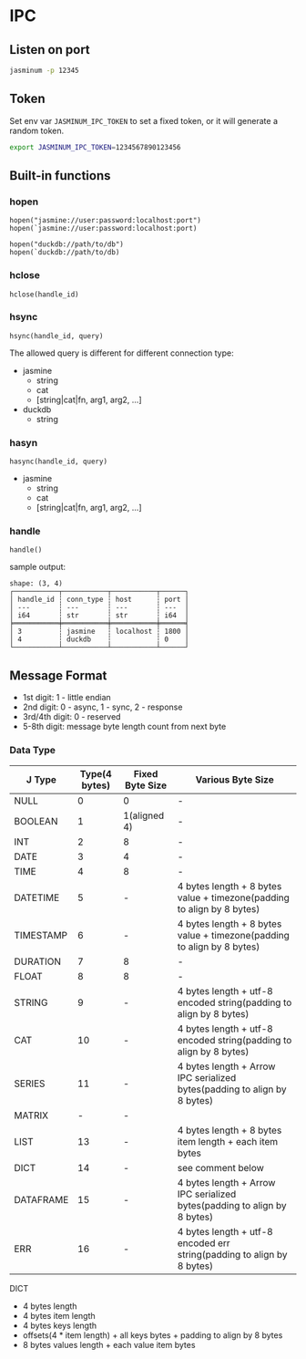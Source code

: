 # IPC

## Listen on port

```bash
jasminum -p 12345
```

## Token

Set env var `JASMINUM_IPC_TOKEN` to set a fixed token, or it will generate a random token.

```bash
export JASMINUM_IPC_TOKEN=1234567890123456
```

## Built-in functions

### hopen

```
hopen("jasmine://user:password:localhost:port")
hopen(`jasmine://user:password:localhost:port)

hopen("duckdb://path/to/db")
hopen(`duckdb://path/to/db)
```

### hclose

```
hclose(handle_id)
```

### hsync

```
hsync(handle_id, query)
```

The allowed query is different for different connection type:

- jasmine
  - string
  - cat
  - [string|cat|fn, arg1, arg2, ...]
- duckdb
  - string

### hasyn

```
hasync(handle_id, query)
```

- jasmine
  - string
  - cat
  - [string|cat|fn, arg1, arg2, ...]

### handle

```
handle()
```

sample output:

```
shape: (3, 4)
┌───────────┬───────────┬───────────┬──────┐
│ handle_id ┆ conn_type ┆ host      ┆ port │
│ ---       ┆ ---       ┆ ---       ┆ ---  │
│ i64       ┆ str       ┆ str       ┆ i64  │
╞═══════════╪═══════════╪═══════════╪══════╡
│ 3         ┆ jasmine   ┆ localhost ┆ 1800 │
│ 4         ┆ duckdb    ┆           ┆ 0    │
└───────────┴───────────┴───────────┴──────┘
```

## Message Format

- 1st digit: 1 - little endian
- 2nd digit: 0 - async, 1 - sync, 2 - response
- 3rd/4th digit: 0 - reserved
- 5-8th digit: message byte length count from next byte

### Data Type

| J Type    | Type(4 bytes) | Fixed Byte Size | Various Byte Size                                                        |
| --------- | ------------- | --------------- | ------------------------------------------------------------------------ |
| NULL      | 0             | 0               | -                                                                        |
| BOOLEAN   | 1             | 1(aligned 4)    | -                                                                        |
| INT       | 2             | 8               | -                                                                        |
| DATE      | 3             | 4               | -                                                                        |
| TIME      | 4             | 8               | -                                                                        |
| DATETIME  | 5             | -               | 4 bytes length + 8 bytes value + timezone(padding to align by 8 bytes)   |
| TIMESTAMP | 6             | -               | 4 bytes length + 8 bytes value + timezone(padding to align by 8 bytes)   |
| DURATION  | 7             | 8               | -                                                                        |
| FLOAT     | 8             | 8               | -                                                                        |
| STRING    | 9             | -               | 4 bytes length + utf-8 encoded string(padding to align by 8 bytes)       |
| CAT       | 10            | -               | 4 bytes length + utf-8 encoded string(padding to align by 8 bytes)       |
| SERIES    | 11            | -               | 4 bytes length + Arrow IPC serialized bytes(padding to align by 8 bytes) |
| MATRIX    | -             | -               |                                                                          |
| LIST      | 13            | -               | 4 bytes length + 8 bytes item length + each item bytes                   |
| DICT      | 14            | -               | see comment below                                                        |
| DATAFRAME | 15            | -               | 4 bytes length + Arrow IPC serialized bytes(padding to align by 8 bytes) |
| ERR       | 16            | -               | 4 bytes length + utf-8 encoded err string(padding to align by 8 bytes)   |

DICT

- 4 bytes length
- 4 bytes item length
- 4 bytes keys length
- offsets(4 \* item length) + all keys bytes + padding to align by 8 bytes
- 8 bytes values length + each value item bytes
